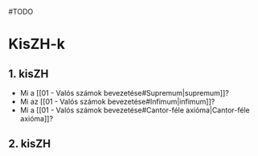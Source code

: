 #TODO 
# KisZH-k
## 1. kisZH
- Mi a [[01 - Valós számok bevezetése#Supremum|supremum]]?
- Mi az [[01 - Valós számok bevezetése#Infimum|infimum]]?
- Mi a [[01 - Valós számok bevezetése#Cantor-féle axióma|Cantor-féle axióma]]?
## 2. kisZH
